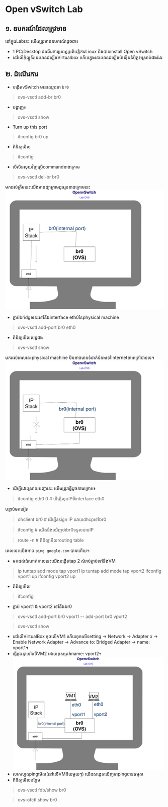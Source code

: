# Open vSwitch Lab

## <a name="require">១. ឧបករណ៍ដែលត្រូវមាន</a>

នៅក្នុងLabនេះ យើងត្រូវមានឧបករណ៍ដូចជា៖
- 1 PC/Desktop ដំណើរការប្រពន្ធប្រតិបត្តិការLinux និងបានinstall Open vSwitch
- នៅលើកុំព្យូទ័រនេះមានដំឡើងVirtualbox ហើយក្នុងនោះមានដំឡើងម៉ាសុីននិមិត្ត២ស្រាប់ផងដែរ

## <a name="process">២. ដំណើរការ</a>

* បង្កើតvSwitch មានឈ្មោះថា `br0`
> ovs-vsctl add-br br0

  * បង្ហាញ៖
> ovs-vsctl show

* Turn up this port
> ifconfig br0 up

  * ពិនិត្យមើល
> ifconfig
  * បើសិនលុយវិញប្រើcommandខាងក្រោម
> ovs-vsctl del-br br0

មកដល់ត្រឹមនេះយើងមានដ្យាក្រាមដូចរូបខាងក្រោមនេះ
![ovs1](/images/ovs_lab1.jpg)

* ភ្ជាប់bridgeនេះទៅនឹងinterface eth0នៃphysical machine
> ovs-vsctl add-port br0 eth0
  * ពិនិត្យមើលលទ្ធផង
> ovs-vsctl show

មកដល់ពេលនេះphysical machine មិនអាចមានទំនាក់ទំនងទៅInternetខាងក្រៅបានទេ។​ 
![ovs2](/images/ovs_lab2.jpg)

  * ដើម្បីដោះស្រាយបញ្ហានេះ យើងត្រូវធ្វើដូចខាងក្រោម៖
> ifconfig eth0 0	# ដើម្បីលុបIPពីinterface eth0

បន្ទាប់មកទៀត
> dhclient br0 	# ដើម្បីasign IP​ ដោយdhcpទៅbr0

> ifconfig		# យើងនឹងឃើញថាbr0ទទួលបានIP

> route -n 		# ពិនិត្យមើលrouting table

ពេលនេះយើងអាច `ping google.com` បានហើយ។
* មកដល់ដំណាក់កាលនេះយើងបង្កើតtap 2 សំរាប់ភ្ជាប់ទៅនឹងVM
> ip tuntap add mode tap vport1
> ip tuntap add mode tap vport2
> ifconfig vport1 up
> ifconfig vport2 up

  * ពិនិត្យមើល
> ifconfig

  * ភ្ជាប់ vport1 & vport2 ទៅនឹងbr0
> ovs-vsctl add-port br0 vport1 -- add-port br0 vport2

> ovs-vsctl show

  * នៅលើVirtualBox ចុចលើVM1 ហើយចុចលើsetting -> Network​ -> Adapter x -> Enable Network Adapter -> Advance to: Bridged Adapter -> name: vport1។
  * ធ្វើដូចគ្នានៅលើVM2 ដោយខុសត្រង់name: vport2។
![ovs lab](/images/ovsLab.jpg)
  * សាកល្បងpingមើល(នៅលើVMនិយមួយៗ) យើងសង្កេតឃើញថាpingបានធម្មតា
  * ពិនិត្យមើលបន្ថែម
> ovs-vsctl fdb/show br0

> ovs-ofctl show br0
